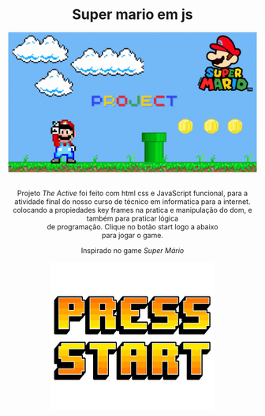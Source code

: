<h1 align="center"> Super mario em js </h1>

  <div align="center">
    <img src="./imagens/thunb projec mario em js (1).gif" />
  <br/>
    <br/>
  <p>
    Projeto <i>The Active</i> foi feito com html css e JavaScript funcional, para a atividade final do nosso curso de técnico em informatica para a internet. <br/>
    colocando a propiedades key frames na pratica e manipulação do dom, e também para praticar lógica <br/>
    de programação.
    Clique no botão start logo a abaixo <br/>
    para jogar o game.
  </p>

  <p>Inspirado no game <i>Super Mário<i><p>
  </div>
  
  <div align="center">
  <a href=""><img width="330px" height="300px" src="./imagens/start.gif" /></a>
  </div>
  
  
 

